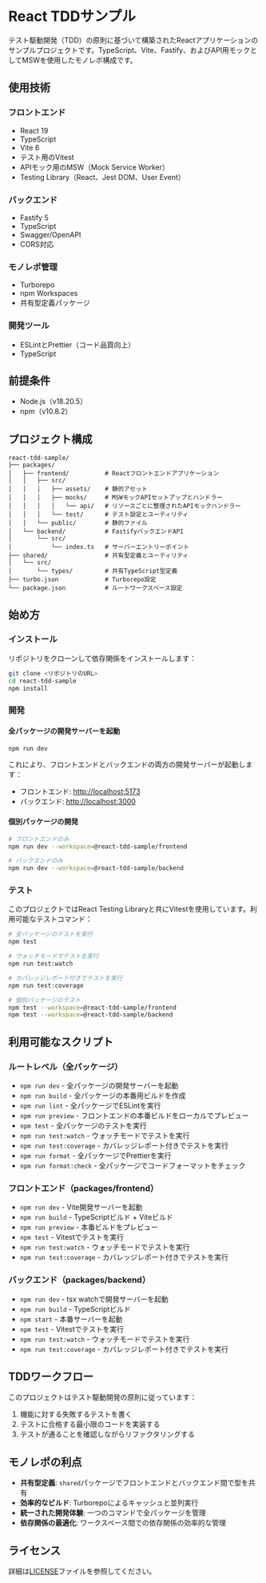 # React TDDサンプル

テスト駆動開発（TDD）の原則に基づいて構築されたReactアプリケーションのサンプルプロジェクトです。TypeScript、Vite、Fastify、およびAPI用モックとしてMSWを使用したモノレポ構成です。

## 使用技術

### フロントエンド

- React 19
- TypeScript
- Vite 6
- テスト用のVitest
- APIモック用のMSW（Mock Service Worker）
- Testing Library（React、Jest DOM、User Event）

### バックエンド

- Fastify 5
- TypeScript
- Swagger/OpenAPI
- CORS対応

### モノレポ管理

- Turborepo
- npm Workspaces
- 共有型定義パッケージ

### 開発ツール

- ESLintとPrettier（コード品質向上）
- TypeScript

## 前提条件

- Node.js（v18.20.5）
- npm（v10.8.2）

## プロジェクト構成

```
react-tdd-sample/
├── packages/
│   ├── frontend/          # Reactフロントエンドアプリケーション
│   │   ├── src/
│   │   │   ├── assets/    # 静的アセット
│   │   │   ├── mocks/     # MSWモックAPIセットアップとハンドラー
│   │   │   │   └── api/   # リソースごとに整理されたAPIモックハンドラー
│   │   │   └── test/      # テスト設定とユーティリティ
│   │   └── public/        # 静的ファイル
│   └── backend/           # FastifyバックエンドAPI
│       └── src/
│           └── index.ts   # サーバーエントリーポイント
├── shared/                # 共有型定義とユーティリティ
│   └── src/
│       └── types/         # 共有TypeScript型定義
├── turbo.json             # Turborepo設定
└── package.json           # ルートワークスペース設定
```

## 始め方

### インストール

リポジトリをクローンして依存関係をインストールします：

```bash
git clone <リポジトリのURL>
cd react-tdd-sample
npm install
```

### 開発

#### 全パッケージの開発サーバーを起動

```bash
npm run dev
```

これにより、フロントエンドとバックエンドの両方の開発サーバーが起動します：

- フロントエンド: [http://localhost:5173](http://localhost:5173)
- バックエンド: [http://localhost:3000](http://localhost:3000)

#### 個別パッケージの開発

```bash
# フロントエンドのみ
npm run dev --workspace=@react-tdd-sample/frontend

# バックエンドのみ
npm run dev --workspace=@react-tdd-sample/backend
```

### テスト

このプロジェクトではReact Testing Libraryと共にVitestを使用しています。利用可能なテストコマンド：

```bash
# 全パッケージのテストを実行
npm test

# ウォッチモードでテストを実行
npm run test:watch

# カバレッジレポート付きでテストを実行
npm run test:coverage

# 個別パッケージのテスト
npm test --workspace=@react-tdd-sample/frontend
npm test --workspace=@react-tdd-sample/backend
```

## 利用可能なスクリプト

### ルートレベル（全パッケージ）

- `npm run dev` - 全パッケージの開発サーバーを起動
- `npm run build` - 全パッケージの本番用ビルドを作成
- `npm run lint` - 全パッケージでESLintを実行
- `npm run preview` - フロントエンドの本番ビルドをローカルでプレビュー
- `npm test` - 全パッケージのテストを実行
- `npm run test:watch` - ウォッチモードでテストを実行
- `npm run test:coverage` - カバレッジレポート付きでテストを実行
- `npm run format` - 全パッケージでPrettierを実行
- `npm run format:check` - 全パッケージでコードフォーマットをチェック

### フロントエンド（packages/frontend）

- `npm run dev` - Vite開発サーバーを起動
- `npm run build` - TypeScriptビルド + Viteビルド
- `npm run preview` - 本番ビルドをプレビュー
- `npm test` - Vitestでテストを実行
- `npm run test:watch` - ウォッチモードでテストを実行
- `npm run test:coverage` - カバレッジレポート付きでテストを実行

### バックエンド（packages/backend）

- `npm run dev` - tsx watchで開発サーバーを起動
- `npm run build` - TypeScriptビルド
- `npm start` - 本番サーバーを起動
- `npm test` - Vitestでテストを実行
- `npm run test:watch` - ウォッチモードでテストを実行
- `npm run test:coverage` - カバレッジレポート付きでテストを実行

## TDDワークフロー

このプロジェクトはテスト駆動開発の原則に従っています：

1. 機能に対する失敗するテストを書く
2. テストに合格する最小限のコードを実装する
3. テストが通ることを確認しながらリファクタリングする

## モノレポの利点

- **共有型定義**: `shared`パッケージでフロントエンドとバックエンド間で型を共有
- **効率的なビルド**: Turborepoによるキャッシュと並列実行
- **統一された開発体験**: 一つのコマンドで全パッケージを管理
- **依存関係の最適化**: ワークスペース間での依存関係の効率的な管理

## ライセンス

詳細は[LICENSE](./LICENSE)ファイルを参照してください。

